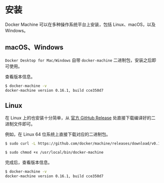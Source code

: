 # 安装

Docker Machine 可以在多种操作系统平台上安装，包括 Linux、macOS，以及 Windows。

## macOS、Windows

`Docker Desktop for Mac/Windows` 自带 `docker-machine` 二进制包，安装之后即可使用。

查看版本信息。

```bash
$ docker-machine -v
docker-machine version 0.16.1, build cce350d7
```

## Linux

在 Linux 上的也安装十分简单，从 [官方 GitHub Release](https://github.com/docker/machine/releases) 处直接下载编译好的二进制文件即可。

例如，在 Linux 64 位系统上直接下载对应的二进制包。

```bash
$ sudo curl -L https://github.com/docker/machine/releases/download/v0.16.1/docker-machine-`uname -s`-`uname -m` > /usr/local/bin/docker-machine

$ sudo chmod +x /usr/local/bin/docker-machine
```

完成后，查看版本信息。

```bash
$ docker-machine -v
docker-machine version 0.16.1, build cce350d7
```

